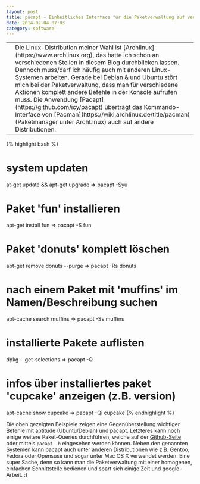 ```yaml
---
layout: post
title: pacapt - Einheitliches Interface für die Paketverwaltung auf verschiedenen Linux-Systemen
date: 2014-02-04 07:03
category: software
---
```

<table cellpadding="0" cellspacing="0" border="0">
<tr>
<td>
<img src="{{site.url}}/images/blog/Package.png" class="lefticon" alt="" />
</td>
<td markdown="1">
Die Linux-Distribution meiner Wahl ist [Archlinux](https://www.archlinux.org), das hatte ich schon an verschiedenen Stellen in diesem Blog durchblicken lassen. Dennoch muss/darf ich häufig auch mit anderen Linux-Systemen arbeiten. Gerade bei Debian & und Ubuntu stört mich bei der Paketverwaltung, dass man für verschiedene Aktionen komplett andere Befehle in der Konsole aufrufen muss. Die Anwendung [Pacapt](https://github.com/icy/pacapt) überträgt das Kommando-Interface von [Pacman](https://wiki.archlinux.de/title/pacman) (Paketmanager unter ArchLinux) auch auf andere Distributionen.
</td>
</tr>
</table>
<!--more-->

{% highlight bash %}
# system updaten
at-get update && apt-get upgrade => pacapt -Syu

# Paket 'fun' installieren
apt-get install fun => pacapt -S fun

# Paket 'donuts' komplett löschen
apt-get remove donuts --purge => pacapt -Rs donuts

# nach einem Paket mit 'muffins' im Namen/Beschreibung suchen
apt-cache search muffins => pacapt -Ss muffins

# installierte Pakete auflisten
dpkg --get-selections => pacapt -Q

# infos über installiertes paket 'cupcake' anzeigen (z.B. version)
apt-cache show cupcake => pacapt -Qi cupcake
{% endhighlight %}

Die oben gezeigten Beispiele zeigen eine Gegenüberstellung wichtiger Befehle mit aptitude (Ubuntu/Debian) und pacapt. Letzteres kann noch einige weitere Paket-Queries durchführen, welche auf der [Github-Seite](https://github.com/icy/pacapt) oder mittels <code>pacapt -h</code> eingesehen werden können. Neben den genannten Systemen kann pacapt auch unter anderen Distributionen wie z.B. Gentoo, Fedora oder Opensuse und sogar unter Mac OS X verwendet werden. 
Eine super Sache, denn so kann man die Paketverwaltung mit einer homogenen, einfachen Schnittstelle bedienen und spart sich einige Zeit und google-Arbeit. :)
